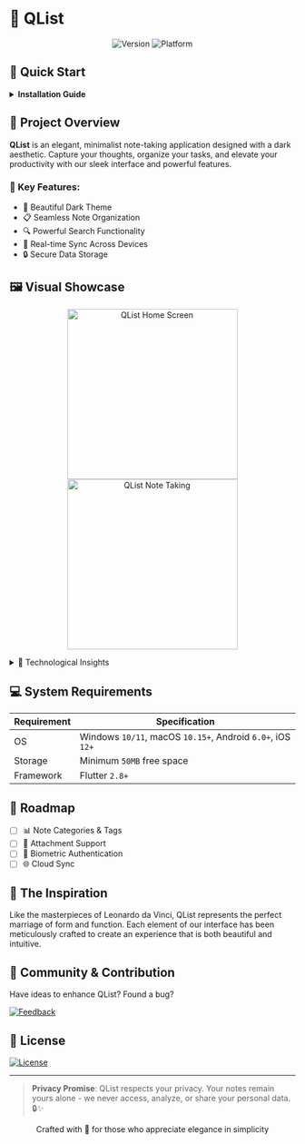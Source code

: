 # 📝 QList
<p align="center">

  <img src="https://img.shields.io/badge/version-1.0.6-purple?style=for-the-badge&logo=github" alt="Version">
  <img src="https://img.shields.io/badge/platform-CROSSPLATFORM-darkgray?style=for-the-badge&logo=flutter" alt="Platform">
</p>

## 🚀 Quick Start

<details>
<summary><strong>Installation Guide</strong></summary>

### 3 Simple Steps to Get Started:
1. 💾 **Download**: Click `Release` → `Download`
2. 📦 **Unzip**: Extract the downloaded archive
3. ▶️ **Run**: Install `QList.apk` on your device
</details>

## 🤔 Project Overview

**QList** is an elegant, minimalist note-taking application designed with a dark aesthetic. Capture your thoughts, organize your tasks, and elevate your productivity with our sleek interface and powerful features.

### 🌟 Key Features:
- 🌙 Beautiful Dark Theme
- 📋 Seamless Note Organization
- 🔍 Powerful Search Functionality
- 🔄 Real-time Sync Across Devices
- 🔒 Secure Data Storage

## 🖼️ Visual Showcase
<p align="center">
  <img src="https://github.com/user-attachments/assets/998ff273-a3a6-47b9-849b-8f108e7949df" alt="QList Home Screen" width="300">
  <img src="https://github.com/user-attachments/assets/5a371575-3aa8-4e9f-ad50-2b697b98c832" alt="QList Note Taking" width="300">
</p>

<details>
<summary>🔬 Technological Insights</summary>

## 🛠 Core Technologies
- 📱 Flutter Framework
- 💾 SharedPreferences for Local Storage
- 🎨 Custom Animations
- 🔄 ChangeNotifier for State Management
</details>

## 💻 System Requirements

| Requirement | Specification |
|------------|---------------|
| OS | Windows `10/11`, macOS `10.15+`, Android `6.0+`, iOS `12+`|
| Storage | Minimum `50MB` free space |
| Framework | Flutter `2.8+` |

## 🔮 Roadmap

- [ ] 📊 Note Categories & Tags
- [ ] 📎 Attachment Support
- [ ] 🔐 Biometric Authentication
- [ ] 🌐 Cloud Sync

## 🎨 The Inspiration

Like the masterpieces of Leonardo da Vinci, QList represents the perfect marriage of form and function. Each element of our interface has been meticulously crafted to create an experience that is both beautiful and intuitive.

## 🤝 Community & Contribution

Have ideas to enhance QList? Found a bug?

[![Feedback](https://img.shields.io/badge/Feedback-Welcome-darkviolet?style=for-the-badge&logo=github)](https://github.com/yourusername/QList/issues)

## 📄 License

[![License](https://img.shields.io/badge/License-MIT-darkslategray?style=for-the-badge)](LICENSE)

---

> **Privacy Promise**: QList respects your privacy. Your notes remain yours alone - we never access, analyze, or share your personal data. 🔒✨

<p align="center">
  Crafted with 🖤 for those who appreciate elegance in simplicity
</p>
